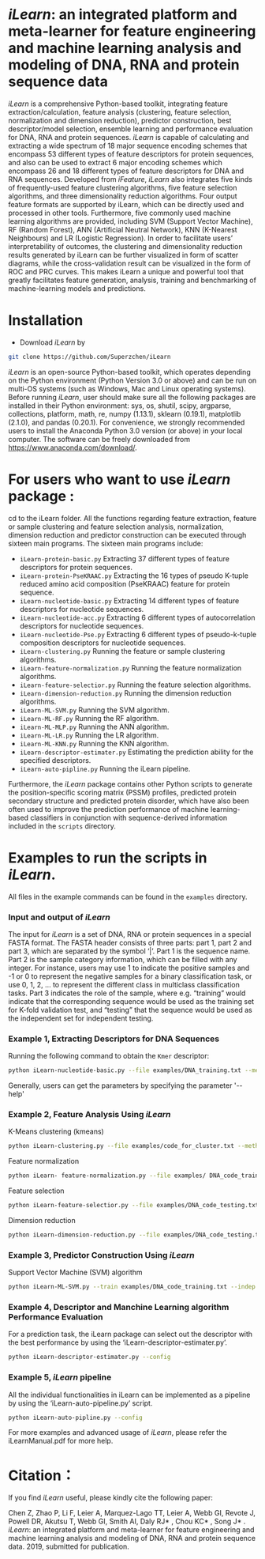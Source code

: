 # *iLearn*: an integrated platform and meta-learner for feature engineering and machine learning analysis and modeling of DNA, RNA and protein sequence data

*iLearn* is a comprehensive Python-based toolkit, integrating feature extraction/calculation, feature analysis (clustering, feature selection, normalization and dimension reduction), predictor construction, best descriptor/model selection, ensemble learning and performance evaluation for DNA, RNA and protein sequences. *iLearn* is capable of calculating and extracting a wide spectrum of 18 major sequence encoding schemes that encompass 53 different types of feature descriptors for protein sequences, and also can be used to extract 6 major encoding schemes which encompass 26 and 18 different types of feature descriptors for DNA and RNA sequences. Developed from *iFeature*, *iLearn* also integrates five kinds of frequently-used feature clustering algorithms, five feature selection algorithms, and three dimensionality reduction algorithms. Four output feature formats are supported by iLearn, which can be directly used and processed in other tools. Furthermore, five commonly used machine learning algorithms are provided, including SVM (Support Vector Machine), RF (Random Forest), ANN (Artificial Neutral Network), KNN (K-Nearest Neighbours) and LR (Logistic Regression). In order to facilitate users’ interpretability of outcomes, the clustering and dimensionality reduction results generated by iLearn can be further visualized in form of scatter diagrams, while the cross-validation result can be visualized in the form of ROC and PRC curves. This makes iLearn a unique and powerful tool that greatly facilitates feature generation, analysis, training and benchmarking of machine-learning models and predictions.
# Installation

  - Download *iLearn* by 
  ```sh
  git clone https://github.com/Superzchen/iLearn
  ```
  *iLearn* is an open-source Python-based toolkit, which operates depending on the Python environment (Python Version 3.0 or above) and can be run on multi-OS systems (such as Windows, Mac and Linux operating systems). Before running *iLearn*, user should make sure all the following packages are installed in their Python environment: sys, os, shutil, scipy, argparse, collections, platform, math, re, numpy (1.13.1), sklearn (0.19.1), matplotlib (2.1.0), and pandas (0.20.1). For convenience, we strongly recommended users to install the Anaconda Python 3.0 version (or above) in your local computer. The software can be freely downloaded from https://www.anaconda.com/download/.
# For users who want to use *iLearn* package :
cd to the iLearn folder. All the functions regarding feature extraction, feature or sample clustering and feature selection analysis, normalization, dimension reduction and predictor construction can be executed through sixteen main programs. 
The sixteen main programs include:
* `iLearn-protein-basic.py` Extracting 37 different types of feature descriptors for protein sequences.
* `iLearn-protein-PseKRAAC.py` Extracting the 16 types of pseudo K-tuple reduced amino acid composition (PseKRAAC) feature for protein sequence.
* `iLearn-nucleotide-basic.py` Extracting 14 different types of feature descriptors for nucleotide sequences.
* `iLearn-nucleotide-acc.py` Extracting 6 different types of autocorrelation descriptors for nucleotide sequences.
* `iLearn-nucleotide-Pse.py` Extracting 6 different types of pseudo-k-tuple composition descriptors for nucleotide sequences.
* `iLearn-clustering.py` Running the feature or sample clustering algorithms.
* `iLearn-feature-normalization.py` Running the feature normalization algorithms.
* `iLearn-feature-selectior.py` Running the feature selection algorithms.
* `iLearn-dimension-reduction.py` Running the dimension reduction algorithms.
* `iLearn-ML-SVM.py` Running the SVM algorithm.
* `iLearn-ML-RF.py` Running the RF algorithm.
* `iLearn-ML-MLP.py` Running the ANN algorithm.
* `iLearn-ML-LR.py` Running the LR algorithm.
* `iLearn-ML-KNN.py` Running the KNN algorithm.
* `iLearn-descriptor-estimater.py` Estimating the prediction ability for the specified descriptors.
* `iLearn-auto-pipline.py` Running the iLearn pipeline.

Furthermore, the *iLearn* package contains other Python scripts to generate the position-specific scoring matrix (PSSM) profiles, predicted protein secondary structure and predicted protein disorder, which have also been often used to improve the prediction performance of machine learning-based classifiers in conjunction with sequence-derived information included in the `scripts` directory.
# Examples to run the scripts in *iLearn*. 
All files in the example commands can be found in the `examples` directory. 
### Input and output of *iLearn*
The input for *iLearn* is a set of DNA, RNA or protein sequences in a special FASTA format. The FASTA header consists of three parts: part 1, part 2 and part 3, which are separated by the symbol ‘|’. Part 1 is the sequence name. Part 2 is the sample category information, which can be filled with any integer. For instance, users may use 1 to indicate the positive samples and -1 or 0 to represent the negative samples for a binary classification task, or use 0, 1, 2, … to represent the different class in multiclass classification tasks. Part 3 indicates the role of the sample, where e.g. “training” would indicate that the corresponding sequence would be used as the training set for K-fold validation test, and “testing” that the sequence would be used as the independent set for independent testing.  

### Example 1, Extracting Descriptors for DNA Sequences
Running the following command to obtain the `Kmer` descriptor:
```sh
python iLearn-nucleotide-basic.py --file examples/DNA_training.txt --method Kmer --format svm
```
Generally, users can get the parameters by specifying the parameter '--help'

### Example 2, Feature Analysis Using *iLearn*
K-Means clustering (kmeans)
```sh
python iLearn-clustering.py --file examples/code_for_cluster.txt --method kmeans --sof sample --nclusters 2
```
Feature normalization
```sh
python iLearn- feature-normalization.py --file examples/ DNA_code_training.txt --method ZScore --format svm
``` 
Feature selection
```sh
python iLearn-feature-selectior.py --file examples/DNA_code_testing.txt --method CHI2 --format svm
``` 
Dimension reduction
```sh
python iLearn-dimension-reduction.py --file examples/DNA_code_testing.txt --method pca --format svm
```

### Example 3, Predictor Construction Using *iLearn*
Support Vector Machine (SVM) algorithm
```sh
python iLearn-ML-SVM.py --train examples/DNA_code_training.txt --indep examples/DNA_code_testing.txt --auto --format svm --batch 0.5 --out SVM
```

### Example 4, Descriptor and Manchine Learning algorithm Performance Evaluation
For a prediction task, the iLearn package can select out the descriptor with the best performance by using the ‘iLearn-descriptor-estimater.py’.
```sh
python iLearn-descriptor-estimater.py --config
```

### Example 5, *iLearn* pipeline
All the individual functionalities in iLearn can be implemented as a pipeline by using the ‘iLearn-auto-pipeline.py’ script.
```sh
python iLearn-auto-pipline.py --config
```

For more examples and advanced usage of *iLearn*, please refer the iLearnManual.pdf for more help.

# Citation：
If you find *iLearn* useful, please kindly cite the following paper:

Chen Z, Zhao P, Li F, Leier A, Marquez-Lago TT, Leier A, Webb GI, Revote J, Powell DR, Akutsu T, Webb GI, Smith AI, Daly RJ* , Chou KC* , Song J* . *iLearn*: an integrated platform and meta-learner for feature engineering and machine learning analysis and modeling of DNA, RNA and protein sequence data. 2019, submitted for publication.
